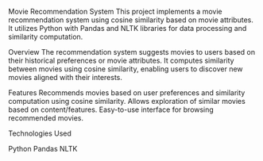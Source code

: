 Movie Recommendation System
This project implements a movie recommendation system using cosine similarity based on movie attributes. It utilizes Python with Pandas and NLTK libraries for data processing and similarity computation.

Overview
The recommendation system suggests movies to users based on their historical preferences or movie attributes. It computes similarity between movies using cosine similarity, enabling users to discover new movies aligned with their interests.

Features
Recommends movies based on user preferences and similarity computation using cosine similarity.
Allows exploration of similar movies based on content/features.
Easy-to-use interface for browsing recommended movies.

Technologies Used

Python
Pandas
NLTK
